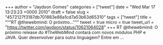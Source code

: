 
+++
author = "Jaydson Gomes"
categories = ["tweet"]
date = "Wed Mar 17 13:23:23 +0000 2010"
draft = false
slug = "4572127f3187db701883e86a1cd7a53b63d65310"
tags = ["tweet"]
title = """RT @thewebmind: O próximo..."""
tweet = true
micro = true
tweet_url = "https://twitter.com/jaydson/status/10621064028"
+++
RT @thewebmind: O próximo release do #TheWebMind contará com  novos módulos PHP e JAVA. Quer desenvolver para outra linguagem? Entre em  ...
